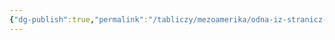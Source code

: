 ```yaml
---
{"dg-publish":true,"permalink":"/tabliczy/mezoamerika/odna-iz-stranicz-drezdenskogo-kodeksa/","dgPassFrontmatter":true}
---
```



